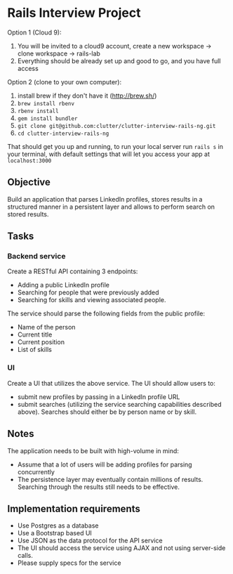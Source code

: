 # Rails Interview Project

Option 1 (Cloud 9):

1. You will be invited to a cloud9 account, create a new workspace -> clone workspace -> rails-lab
2. Everything should be already set up and good to go, and you have full access

Option 2 (clone to your own computer):

1. install brew if they don't have it (http://brew.sh/)
2. `brew install rbenv`
3. `rbenv install`
4. `gem install bundler`
5. `git clone git@github.com:clutter/clutter-interview-rails-ng.git`
6. `cd clutter-interview-rails-ng`

That should get you up and running, to run your local server run `rails s` in your terminal, with default settings that will let you access your app at `localhost:3000`

## Objective
Build an application that parses LinkedIn profiles, stores results in a structured manner in a persistent layer and allows to perform search on stored results.

## Tasks
### Backend service
Create a RESTful API containing 3 endpoints:
* Adding a public LinkedIn profile
* Searching for people that were previously added 
* Searching for skills and viewing associated people.
 
The service should parse the following fields from the public profile:
* Name of the person
* Current title
* Current position
* List of skills

### UI
Create a UI that utilizes the above service. The UI should allow users to:
* submit new profiles by passing in a LinkedIn profile URL
* submit searches (utilizing the service searching capabilities described above). Searches should either be by person name or by skill.

## Notes
The application needs to be built with high-volume in mind:
* Assume that a lot of users will be adding profiles for parsing concurrently
* The persistence layer may eventually contain millions of results. Searching through the results still needs to be effective.

## Implementation requirements
* Use Postgres as a database
* Use a Bootstrap based UI
* Use JSON as the data protocol for the API service
* The UI should access the service using AJAX and not using server-side calls.
* Please supply specs for the service
